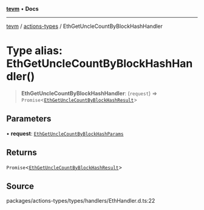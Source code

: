 [**tevm**](../../README.md) • **Docs**

***

[tevm](../../modules.md) / [actions-types](../README.md) / EthGetUncleCountByBlockHashHandler

# Type alias: EthGetUncleCountByBlockHashHandler()

> **EthGetUncleCountByBlockHashHandler**: (`request`) => `Promise`\<[`EthGetUncleCountByBlockHashResult`](EthGetUncleCountByBlockHashResult.md)\>

## Parameters

• **request**: [`EthGetUncleCountByBlockHashParams`](EthGetUncleCountByBlockHashParams.md)

## Returns

`Promise`\<[`EthGetUncleCountByBlockHashResult`](EthGetUncleCountByBlockHashResult.md)\>

## Source

packages/actions-types/types/handlers/EthHandler.d.ts:22
